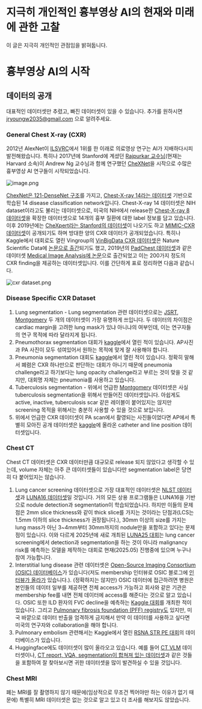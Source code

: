 # 지극히 개인적인 흉부영상 AI의 현재와 미래에 관한 고찰

이 글은 지극히 개인적인 관점임을 밝혀둡니다.

# 흉부영상 AI의 시작

## 데이터의 공개

대표적인 데이터셋만 추렸고, 빠진 데이터셋이 있을 수 있습니다. 추가를 원하시면 [jryoungw2035@gmail.com](mailto:jryoungw2035@gmail.com) 으로 알려주세요.

### General Chest X-ray (CXR)

2012년 AlexNet이 [ILSVRC](https://www.image-net.org/challenges/LSVRC/)에서 1위를 한 이래로 의료영상 연구는 AI가 지배하다시피 발전해왔습니다. 특히나 2017년에 Stanford에 계셨던 [Rajpurkar 교수님](https://pranavrajpurkar.com/)(현재는 Harvard 소속)이 Andrew Ng 교수님과 함께 연구했던 [CheXNet](https://stanfordmlgroup.github.io/projects/chexnet/)을 시작으로 수많은 흉부영상 AI 연구들이 시작되었습니다. 

![image.png](image.png)

[ChexNet은 121-DenseNet 구조](https://arxiv.org/abs/1711.05225)를 가지고, [Chest-X-ray 14라는 데이터셋](https://nihcc.app.box.com/v/ChestXray-NIHCC) 기반으로 학습된 14 disease classification network입니다. Chest-X-ray 14 데이터셋은 NIH dataset이라고도 불리는 데이터셋으로, 미국의 NIH에서 release한 [Chest-X-ray 8 데이터셋](https://arxiv.org/abs/1705.02315)을 확장한 데이터셋으로 14개의 흉부 질환에 대한 label 정보를 담고 있습니다. 이후 2019년에는 [CheXpert라는 Stanford의 데이터셋](https://arxiv.org/abs/1901.07031)이 나오기도 하고 [MIMIC-CXR 데이터셋](https://physionet.org/content/mimic-cxr/2.1.0/)이 공개되기도 하며 방대한 양의 CXR 데이터가 공개되었습니다. 특히나 Kaggle에서 대회로도 열린 Vingroup의 [VinBigData CXR 데이터셋](https://www.kaggle.com/competitions/vinbigdata-chest-xray-abnormalities-detection)은 Nature Scientific Data에 [논문으로 출간](https://www.nature.com/articles/s41597-022-01498-w)되기도 했고, 2019년의 [PadChest 데이터셋](https://arxiv.org/abs/1901.07441)과 같은 데이터셋 [Medical Image Analysis에 논문](https://www.sciencedirect.com/science/article/abs/pii/S1361841520301614)으로 출간되었고 이는 200가지 정도의 CXR finding을 제공하는 데이터셋입니다. 이를 간단하게 표로 정리하면 다음과 같습니다.

![cxr dataset.png](cxr_dataset.png)

### Disease Specific CXR Dataset

1. Lung segmentation - Lung segmentation 관련 데이터셋으로는 [JSRT](http://db.jsrt.or.jp/eng.php), [Montgomery](https://data.lhncbc.nlm.nih.gov/public/Tuberculosis-Chest-X-ray-Datasets/Montgomery-County-CXR-Set/MontgomerySet/index.html) 두 개의 데이터셋이 가장 유명하게 쓰입니다. 두 데이터의 차이점은 cardiac margin을 고려한 lung mask가 있냐 아니냐의 여부인데, 이는 연구자들의 연구 목적에 따라 달라지게 됩니다.
2. Pneumothorax segmentation 대회가 [kaggle](https://www.kaggle.com/competitions/siim-acr-pneumothorax-segmentation)에서 열린 적이 있습니다. AP사진과 PA 사진이 모두 섞여있어서 원하는 목적에 맞게 잘 사용해야 합니다.
3. Pneumonia segmentation 대회도 [kaggle](https://www.kaggle.com/competitions/rsna-pneumonia-detection-challenge)에서 열린 적이 있습니다. 정확히 말해서 폐렴은 CXR 하나만으로 판단하는 대회가 아니기 때문에 pneumonia challenge라고 하기보다는 lung opacity challenge라고 부르는 것이 맞을 것 같지만, 대회명 자체는 pneumonia를 사용하고 있습니다.
4. Tuberculosis segmentation - 위에서 언급한 [Montgomery](https://data.lhncbc.nlm.nih.gov/public/Tuberculosis-Chest-X-ray-Datasets/Montgomery-County-CXR-Set/MontgomerySet/index.html) 데이터셋은 사실 tuberculosis segmentation을 위해서 만들어진 데이터셋입니다. 아쉽게도 active, inactive, tuberculosis scar 같은 레이블이 붙어있지는 않지만 screening 목적을 위해서는 충분히 사용할 수 있을 것으로 보입니다.
5. 위에서 언급한 CXR 데이터셋이 PA scan에서 촬영되는 사진들이었다면 AP에서 특별히 모아진 공개 데이터셋은 [kaggle](https://www.kaggle.com/competitions/ranzcr-clip-catheter-line-classification)에 올라온 catheter and line position 데이터셋입니다.

### Chest CT

Chest CT 데이터셋은 CXR 데이터만큼 대규모로 release 되지 않았다고 생각할 수 있는데, volume 자체는 아주 큰 데이터셋들이 있습니다만 segmentation label은 당연히 다 붙어있지는 않습니다.

1. Lung cancer screening 데이터셋으로 가장 대표적인 데이터셋은 [NLST 데이터셋](https://www.nejm.org/doi/full/10.1056/NEJMoa1102873)과 [LUNA16 데이터셋](https://luna16.grand-challenge.org/)일 것입니다. 거의 모든 상용 프로그램들은 LUNA16을 기반으로 nodule detection과 segmentation이 학습되었습니다. 하지만 이들의 문제점은 2mm slice thickness와 같이 thick slice를 가지는 것이라는 단점과(LCS는 1.5mm 이하의 slice thickness가 권장됩니다.), 30mm 이상의 size를 가지는 lung mass가 아닌 3~4mm부터 30mm까지의 nodule만을 포함하고 있다는 문제점이 있습니다. 이와 다르게 2025년에 새로 개최된 [LUNA25 대회](https://luna25.grand-challenge.org/overview-goals/)는 lung cancer screening에서 detection과 segmentation을 하는 것이 아니라 malignancy risk를 예측하는 모델을 제작하는 대회로 현재(2025.05) 진행중에 있으며 누구나 참여 가능합니다.
2. Interstitial lung disease 관련 데이터셋은 [Open-Source Imaging Consortium (OSIC) 데이터베이스](https://www.osicild.org/)가 있습니다(저도 membership 인터뷰로 OSIC 블로그에 [인터뷰가 올라가](https://www.osicild.org/blog/20250513_spotlight_coreline) 있습니다.). (정확하지는 않지만) OSIC 데이터에 접근하려면 병원은 본인들의 데이터 일부를 제공하면 전체 access가 가능하고 회사와 같은 기관은 membership fee를 내면 전체 데이터에 access를 해준다는 것으로 알고 있습니다. OSIC 또한 ILD 환자의 FVC decline을 예측하는 [Kaggle 대회](https://www.kaggle.com/competitions/osic-pulmonary-fibrosis-progression)를 개최한 적이 있습니다. 그리고 [Pulmonary fibrosis foundation (PFF) registry도](https://www.pulmonaryfibrosis.org/) 있지만, 미국 바깥으로 데이터 반출을 엄격하게 금지해서 만약 이 데이터를 사용하고 싶다면 미국의 연구자와 collaboration을 해야 합니다.
3. Pulmonary embolism 관련해서는 Kaggle에서 열린 [RSNA STR PE 대회](https://www.kaggle.com/competitions/rsna-str-pulmonary-embolism-detection)의 데이터베이스가 있습니다.
4. Huggingface에도 데이터셋이 많이 올라오고 있습니다. 예를 들어 [CT VLM](https://huggingface.co/datasets/ibrahimhamamci/CT-RATE) 데이터셋이나, [CT report, VQA, segmentation이 합쳐져 있는 데이터셋](https://github.com/BAAI-DCAI/M3D?tab=readme-ov-file#data)과 같은 것들을 포함하여 잘 찾아보시면 귀한 데이터셋을 많이 발견하실 수 있을 것입니다.

### Chest MRI

폐는 MRI를 잘 촬영하지 않기 때문에(임상적으로 무조건 찍어야만 하는 이유가 없기 때문에) 특별히 MRI 데이터셋은 없는 것으로 알고 있고 더 조사를 해보지도 않았습니다.

